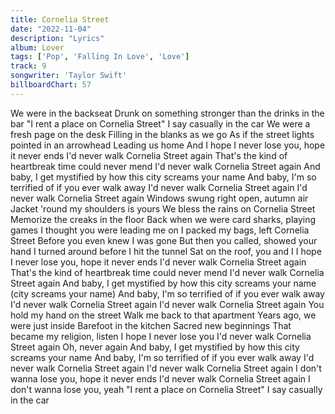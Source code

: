 ```yaml
---
title: Cornelia Street
date: "2022-11-04"
description: "Lyrics"
album: Lover
tags: ['Pop', 'Falling In Love', 'Love']
track: 9
songwriter: 'Taylor Swift'
billboardChart: 57
---
```


We were in the backseat
Drunk on something stronger than the drinks in the bar
"I rent a place on Cornelia Street"
I say casually in the car
We were a fresh page on the desk
Filling in the blanks as we go
As if the street lights pointed in an arrowhead
Leading us home
And I hope I never lose you, hope it never ends
I'd never walk Cornelia Street again
That's the kind of heartbreak time could never mend
I'd never walk Cornelia Street again
And baby, I get mystified by how this city screams your name
And baby, I'm so terrified of if you ever walk away
I'd never walk Cornelia Street again
I'd never walk Cornelia Street again
Windows swung right open, autumn air
Jacket 'round my shoulders is yours
We bless the rains on Cornelia Street
Memorize the creaks in the floor
Back when we were card sharks, playing games
I thought you were leading me on
I packed my bags, left Cornelia Street
Before you even knew I was gone
But then you called, showed your hand
I turned around before I hit the tunnel
Sat on the roof, you and I
I hope I never lose you, hope it never ends
I'd never walk Cornelia Street again
That's the kind of heartbreak time could never mend
I'd never walk Cornelia Street again
And baby, I get mystified by how this city screams your name (city screams your name)
And baby, I'm so terrified of if you ever walk away
I'd never walk Cornelia Street again
I'd never walk Cornelia Street again
You hold my hand on the street
Walk me back to that apartment
Years ago, we were just inside
Barefoot in the kitchen
Sacred new beginnings
That became my religion, listen
I hope I never lose you
I'd never walk Cornelia Street again
Oh, never again
And baby, I get mystified by how this city screams your name
And baby, I'm so terrified of if you ever walk away
I'd never walk Cornelia Street again
I'd never walk Cornelia Street again
I don't wanna lose you, hope it never ends
I'd never walk Cornelia Street again
I don't wanna lose you, yeah
"I rent a place on Cornelia Street"
I say casually in the car